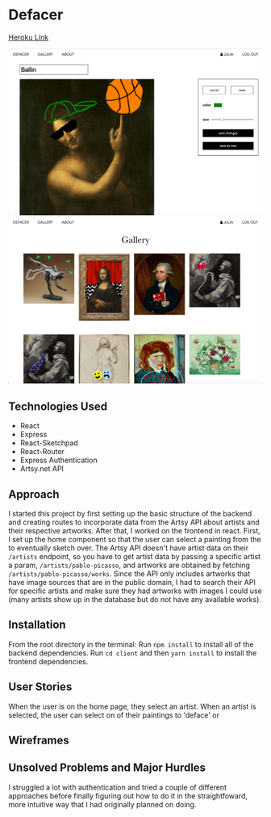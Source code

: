 # Defacer

[Heroku Link](https://defacer.herokuapp.com)

![canvas](./screenshots/canvas_screenshot.png)
![gallery](./screenshots/gallery_screenshot.png)

## Technologies Used
- React
- Express
- React-Sketchpad
- React-Router
- Express Authentication
- Artsy.net API

## Approach
I started this project by first setting up the basic structure of the backend and creating routes to incorporate data from the Artsy API about artists and their respective artworks. 
After that, I worked on the frontend in react. First, I set up the home component so that the user can select a painting from the to eventually sketch over. The Artsy API doesn't have artist data on their `/artists` endpoint, so you have to get artist data by passing a specific artist a param, `/artists/pablo-picasso`, and artworks are obtained by fetching `/artists/pablo-picasso/works`. Since the API only includes artworks that have image sources that are in the public domain, I had to search their API for specific artists and make sure they had artworks with images I could use (many artists show up in the database but do not have any available works). 

## Installation
From the root directory in the terminal:
Run `npm install` to install all of the backend dependencies.
Run `cd client` and then `yarn install` to install the frontend dependencies.

## User Stories
When the user is on the home page, they select an artist. When an artist is selected, the user can select on of their paintings to 'deface' or 


## Wireframes

## Unsolved Problems and Major Hurdles
I struggled a lot with authentication and tried a couple of different approaches before finally figuring out how to do it in the straightfoward, more intuitive way that I had originally planned on doing. 
